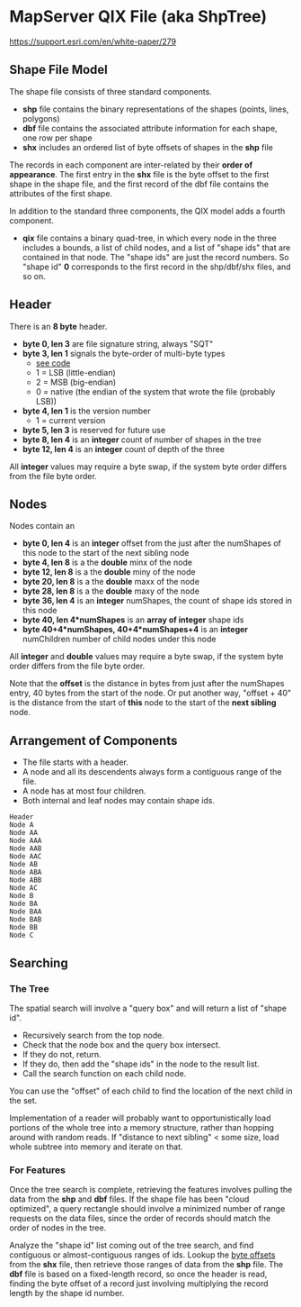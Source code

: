 # MapServer QIX File (aka ShpTree)

https://support.esri.com/en/white-paper/279

## Shape File Model

The shape file consists of three standard components.

* **shp** file contains the binary representations of the shapes (points, lines, polygons)
* **dbf** file contains the associated attribute information for each shape, one row per shape
* **shx** includes an ordered list of byte offsets of shapes in the **shp** file

The records in each component are inter-related by their **order of appearance**. The first entry in the **shx** file is the byte offset to the first shape in the shape file, and the first record of the dbf file contains the attributes of the first shape.

In addition to the standard three components, the QIX model adds a fourth component.

* **qix** file contains a binary quad-tree, in which every node in the three includes a bounds, a list of child nodes, and a list of "shape ids" that are contained in that node. The "shape ids" are just the record numbers. So "shape id" **0** corresponds to the first record in the shp/dbf/shx files, and so on.

## Header

There is an **8 byte** header.

* **byte 0, len 3** are file signature string, always "SQT"
* **byte 3, len 1** signals the byte-order of multi-byte types
  * [see code](https://github.com/MapServer/MapServer/blob/8af82513f8be8a380acbb5d92f9c5dec360ee5f1/maptree.h#L72-L76)
  * 1 = LSB (little-endian)
  * 2 = MSB (big-endian)
  * 0 = native (the endian of the system that wrote the file (probably LSB))
* **byte 4, len 1** is the version number
  * 1 = current version
* **byte 5, len 3** is reserved for future use
* **byte 8, len 4** is an **integer** count of number of shapes in the tree
* **byte 12, len 4** is an **integer** count of depth of the three

All **integer** values may require a byte swap, if the system byte order differs from the file byte order.

## Nodes

Nodes contain an 

* **byte 0, len 4** is an **integer** offset from the just after the numShapes of this node to the start of the next sibling node
* **byte 4, len 8** is a the **double** minx of the node
* **byte 12, len 8** is a the **double** miny of the node
* **byte 20, len 8** is a the **double** maxx of the node
* **byte 28, len 8** is a the **double** maxy of the node
* **byte 36, len 4** is an **integer** numShapes, the count of shape ids stored in this node
* **byte 40, len 4\*numShapes** is an **array of integer** shape ids
* **byte 40+4\*numShapes, 40+4\*numShapes+4** is an **integer** numChildren number of child nodes under this node

All **integer** and **double** values may require a byte swap, if the system byte order differs from the file byte order.

Note that the **offset** is the distance in bytes from just after the numShapes entry, 40 bytes from the start of the node. Or put another way, "offset + 40" is the distance from the start of **this** node to the start of the **next sibling** node.

## Arrangement of Components

* The file starts with a header.
* A node and all its descendents always form a contiguous range of the file.
* A node has at most four children.
* Both internal and leaf nodes may contain shape ids.

```
Header
Node A
Node AA
Node AAA
Node AAB
Node AAC
Node AB
Node ABA
Node ABB
Node AC
Node B
Node BA
Node BAA
Node BAB
Node BB
Node C
```

## Searching

### The Tree

The spatial search will involve a "query box" and will return a list of "shape id".

* Recursively search from the top node.
* Check that the node box and the query box intersect.
* If they do not, return.
* If they do, then add the "shape ids" in the node to the result list.
* Call the search function on each child node.

You can use the "offset" of each child to find the location of the next child in the set.

Implementation of a reader will probably want to opportunistically load portions of the whole tree into a memory structure, rather than hopping around with random reads. If "distance to next sibling" < some size, load whole subtree into memory and iterate on that.

### For Features

Once the tree search is complete, retrieving the features involves pulling the data from the **shp** and **dbf** files. If the shape file has been "cloud optimized", a query rectangle should involve a minimized number of range requests on the data files, since the order of records should match the order of nodes in the tree.

Analyze the "shape id" list coming out of the tree search, and find contiguous or almost-contiguous ranges of ids. Lookup the [byte offsets](https://www.esri.com/content/dam/esrisites/sitecore-archive/Files/Pdfs/library/whitepapers/pdfs/shapefile.pdf#page=28) from the **shx** file, then retrieve those ranges of data from the **shp** file. The **dbf** file is based on a fixed-length record, so once the header is read, finding the byte offset of a record just involving multiplying the record length by the shape id number.

